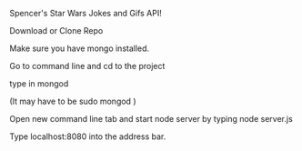 Spencer's Star Wars Jokes and Gifs API!

Download or Clone Repo

Make sure you have mongo installed.

Go to command line and cd to the project

type in mongod

(It may have to be sudo mongod )

Open new command line tab and start node server by typing node server.js

Type localhost:8080 into the address bar.


